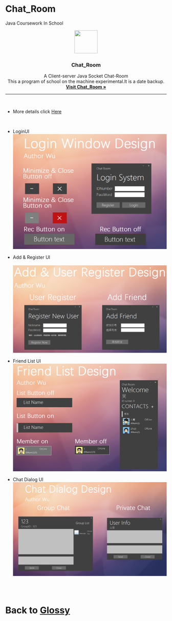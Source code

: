# Chat_Room
Java Coursework In School 

<p align="center">
  <a href="https://github.com/Glossy">
    <img src="https://avatars1.githubusercontent.com/u/20094589?v=3&s=400" width=72 height=72>
  </a>

  <h3 align="center">Chat_Room</h3>

  <p align="center">
    A Client-server Java Socket Chat-Room
    <br>
    This a program of school on the machine experimental.It is a date backup. 
    <br>
    <a href="https://github.com/Glossy/Chat_Room"><strong>Visit Chat_Room &raquo;</strong></a>
  </p>
</p>

<HR style="FILTER: alpha(opacity=100,finishopacity=0,style=3)" width="100%" color=#987cb9 SIZE=3>

<br>

- More details click [Here](https://github.com/Glossy/Chat_Room/blob/master/docs/Java%E4%B8%8A%E6%9C%BA%E6%8A%A5%E5%91%8A.docx)

<br>

- LoginUI
   <br>
   ![image](https://github.com/Glossy/Chat_Room/blob/master/docs/pic/LoginUI.png)
 
- Add & Register UI
   <br>
   ![image](https://github.com/Glossy/Chat_Room/blob/master/docs/pic/Add%20%26%20Register.png)

- Friend List UI
   <br>
   ![image](https://github.com/Glossy/Chat_Room/blob/master/docs/pic/Friend%20List%20UI.png)
  
- Chat Dialog UI
   <br>
   ![image](https://github.com/Glossy/Chat_Room/blob/master/docs/pic/Chat%20Dialog.png)
  
<br>
<br>

# Back to [Glossy](https://github.com/Glossy)
